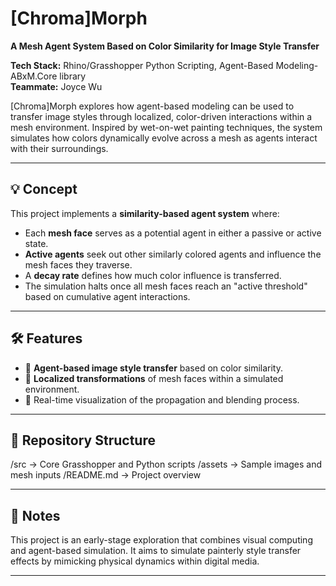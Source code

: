 # [Chroma]Morph

**A Mesh Agent System Based on Color Similarity for Image Style Transfer**

**Tech Stack:** Rhino/Grasshopper Python Scripting, Agent-Based Modeling-ABxM.Core library                                                  
**Teammate:** Joyce Wu  

[Chroma]Morph explores how agent-based modeling can be used to transfer image styles through localized, color-driven interactions within a mesh environment. Inspired by wet-on-wet painting techniques, the system simulates how colors dynamically evolve across a mesh as agents interact with their surroundings.

---

## 💡 Concept

This project implements a **similarity-based agent system** where:

- Each **mesh face** serves as a potential agent in either a passive or active state.
- **Active agents** seek out other similarly colored agents and influence the mesh faces they traverse.
- A **decay rate** defines how much color influence is transferred.
- The simulation halts once all mesh faces reach an "active threshold" based on cumulative agent interactions.

---

## 🛠 Features

- 🎨 **Agent-based image style transfer** based on color similarity.
- 🧩 **Localized transformations** of mesh faces within a simulated environment.
- 🔄 Real-time visualization of the propagation and blending process.

---

## 📁 Repository Structure
/src              → Core Grasshopper and Python scripts
/assets           → Sample images and mesh inputs
/README.md        → Project overview

---

## 🚧 Notes

This project is an early-stage exploration that combines visual computing and agent-based simulation. It aims to simulate painterly style transfer effects by mimicking physical dynamics within digital media.

---

